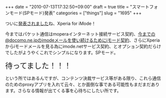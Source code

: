 +++
date = "2010-07-13T17:32:50+09:00"
draft = true
title = "スマートフォンモード(SPモード)発表"
categories = ["things"]
slug = "1695"
+++

ついに<a href="http://www.nttdocomo.co.jp/info/news_release/2010/07/13_00.html">発表されました</a>ね、Xperia for iMode！

今まではパケット通信はmoperaインターネット接続サービス契約、今までの@docomo.ne.jpのimodeメールを使い続けるためにiモード契約、さらにXperiaからiモードメールを見る為にimode.netサービス契約、とオプション契約だらけでしたがようやくこれでシンプルになります。SPモード。

<font size="+2">待ってました！！！</font>

という所ではあるんですが、コンテンツ決裁サービス等がある限り、これら通信のためのproxyアプリを入れて云々、とか面倒な事である可能性もまだまだあります。さらなる情報が出てくる事を心待ちにしたい所です。
